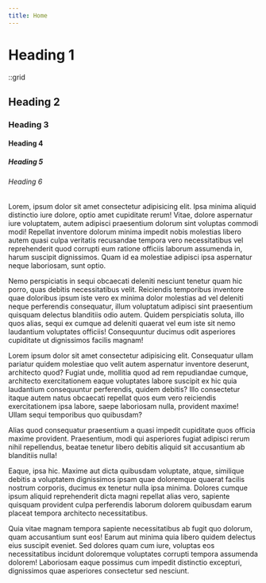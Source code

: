 ```yaml
---
title: Home
---
```


# Heading 1

::grid

<div>

## Heading 2

### Heading 3

#### Heading 4

##### Heading 5

###### Heading 6

Lorem, ipsum dolor sit amet consectetur adipisicing elit. Ipsa minima aliquid distinctio iure dolore, optio amet cupiditate rerum! Vitae, dolore aspernatur iure voluptatem, autem adipisci praesentium dolorum sint voluptas commodi modi! Repellat inventore dolorum minima impedit nobis molestias libero autem quasi culpa veritatis recusandae tempora vero necessitatibus vel reprehenderit quod corrupti eum ratione officiis laborum assumenda in, harum suscipit dignissimos. Quam id ea molestiae adipisci ipsa aspernatur neque laboriosam, sunt optio.

Nemo perspiciatis in sequi obcaecati deleniti nesciunt tenetur quam hic porro, quas debitis necessitatibus velit. Reiciendis temporibus inventore quae doloribus ipsum iste vero ex minima dolor molestias ad vel deleniti neque perferendis consequatur, illum voluptatum adipisci sint praesentium quisquam delectus blanditiis odio autem. Quidem perspiciatis soluta, illo quos alias, sequi ex cumque ad deleniti quaerat vel eum iste sit nemo laudantium voluptates officiis! Consequuntur ducimus odit asperiores cupiditate ut dignissimos facilis magnam!

</div>
<div>
Lorem ipsum dolor sit amet consectetur adipisicing elit. Consequatur ullam pariatur quidem molestiae quo velit autem aspernatur inventore deserunt, architecto quod? Fugiat unde, mollitia quod ad rem repudiandae cumque, architecto exercitationem eaque voluptates labore suscipit ex hic quia laudantium consequuntur perferendis, quidem debitis? Illo consectetur itaque autem natus obcaecati repellat quos eum vero reiciendis exercitationem ipsa labore, saepe laboriosam nulla, provident maxime! Ullam sequi temporibus quo quibusdam?

Alias quod consequatur praesentium a quasi impedit cupiditate quos officia maxime provident. Praesentium, modi qui asperiores fugiat adipisci rerum nihil repellendus, beatae tenetur libero debitis aliquid sit accusantium ab blanditiis nulla!

Eaque, ipsa hic. Maxime aut dicta quibusdam voluptate, atque, similique debitis a voluptatem dignissimos ipsam quae doloremque quaerat facilis nostrum corporis, ducimus ex tenetur nulla ipsa minima. Dolores cumque ipsum aliquid reprehenderit dicta magni repellat alias vero, sapiente quisquam provident culpa perferendis laborum dolorem quibusdam earum placeat tempora architecto necessitatibus.

Quia vitae magnam tempora sapiente necessitatibus ab fugit quo dolorum, quam accusantium sunt eos! Earum aut minima quia libero quidem delectus eius suscipit eveniet. Sed dolores quam cum iure, voluptas eos necessitatibus incidunt doloremque voluptates corrupti tempora assumenda dolorem! Laboriosam eaque possimus cum impedit distinctio excepturi, dignissimos quae asperiores consectetur sed nesciunt.

</div>
